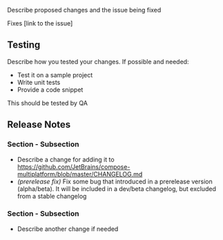 Describe proposed changes and the issue being fixed

<!-- Optional -->
Fixes [link to the issue]

## Testing
<!-- Optional -->
Describe how you tested your changes. If possible and needed:
- Test it on a sample project
- Write unit tests
- Provide a code snippet

<!-- Optional -->
This should be tested by QA

## Release Notes
<!--
If we definitely shouldn't add Release Notes, add only N/A.

Or enumerate sections, subsections and all changes.

Possible sections:
- Highlights             // major features
- Known Issues           // issues planned to be fixed, with possible workarounds
- Migration Notes        // deprecations, removals, minimal version increases, compatibility changes
- Features               // minor features
- Fixes                  // bug fixes

Possible subsections:
- Multiple Platforms     // any module, 2 or more platform changes
- iOS                    // any module, iOS-only changes
- Desktop                // any module, Desktop-only changes
- Web                    // any module, Web-only changes
- Android                // any module, Android-only changes
- Resources              // specific module, prefer using instead of the platform one
- Gradle Plugin          // specific module, prefer using instead of the platform one
- Lifecycle              // specific module, prefer using instead of the platform one
- Navigation             // specific module, prefer using instead of the platform one
-->
### Section - Subsection
- Describe a change for adding it to https://github.com/JetBrains/compose-multiplatform/blob/master/CHANGELOG.md
- _(prerelease fix)_ Fix some bug that introduced in a prerelease version (alpha/beta). It will be included in a dev/beta changelog, but excluded from a stable changelog

### Section - Subsection
- Describe another change if needed
